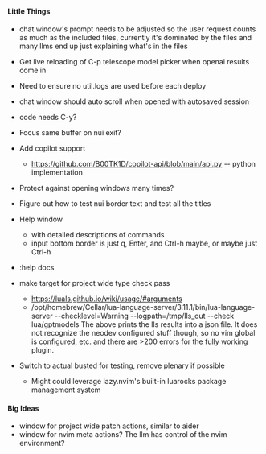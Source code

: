 #### Little Things
* chat window's prompt needs to be adjusted so the user request counts as much as the included files,
  currently it's dominated by the files and many llms end up just explaining what's in the files
* Get live reloading of C-p telescope model picker when openai results come in
* Need to ensure no util.logs are used before each deploy
* chat window should auto scroll when opened with autosaved session
* code needs C-y?
* Focus same buffer on nui exit?
* Add copilot support
    * https://github.com/B00TK1D/copilot-api/blob/main/api.py -- python implementation
* Protect against opening windows many times?
* Figure out how to test nui border text and test all the titles
* Help window
    * with detailed descriptions of commands
    * input bottom border is just q, Enter, and Ctrl-h maybe, or maybe just Ctrl-h
* :help docs
* make target for project wide type check pass
    * https://luals.github.io/wiki/usage/#arguments
    * /opt/homebrew/Cellar/lua-language-server/3.11.1/bin/lua-language-server --checklevel=Warning --logpath=/tmp/lls_out --check lua/gptmodels
    The above prints the lls results into a json file. It does not recognize the neodev configured stuff though, so no vim global is configured, etc.
    and there are >200 errors for the fully working plugin.

* Switch to actual busted for testing, remove plenary if possible
    * Might could leverage lazy.nvim's built-in luarocks package management system

#### Big Ideas
* window for project wide patch actions, similar to aider
* window for nvim meta actions? The llm has control of the nvim environment?
